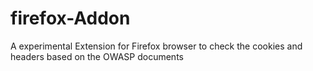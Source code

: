 # firefox-Addon
A experimental Extension for Firefox browser to check the cookies and headers based on the OWASP documents
